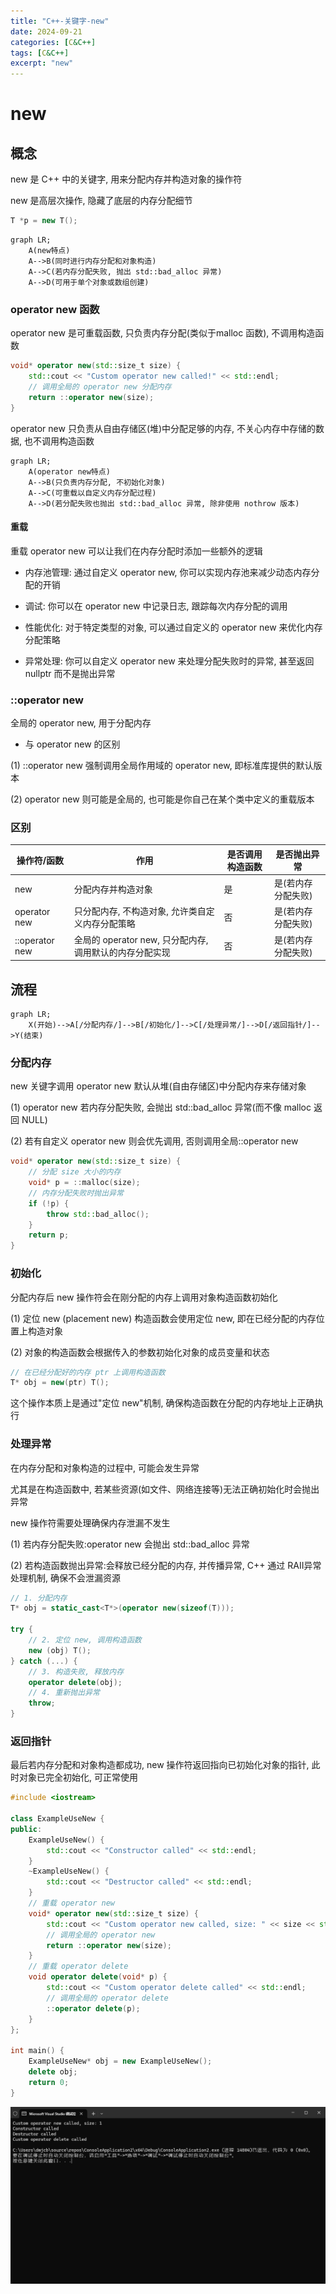 ```yaml
---
title: "C++-关键字-new"
date: 2024-09-21
categories: [C&C++]
tags: [C&C++]
excerpt: "new"
---
```


# new

## 概念

new 是 C++ 中的关键字, 用来分配内存并构造对象的操作符

new 是高层次操作, 隐藏了底层的内存分配细节

```c++
T *p = new T();
```

```mermaid
graph LR;
    A(new特点)
    A-->B(同时进行内存分配和对象构造)
    A-->C(若内存分配失败, 抛出 std::bad_alloc 异常)
    A-->D(可用于单个对象或数组创建)
```

### operator new 函数

operator new 是可重载函数, 只负责内存分配(类似于malloc 函数), 不调用构造函数

```c++
void* operator new(std::size_t size) {
    std::cout << "Custom operator new called!" << std::endl;
    // 调用全局的 operator new 分配内存
    return ::operator new(size);  
}
```

operator new 只负责从自由存储区(堆)中分配足够的内存, 不关心内存中存储的数据, 也不调用构造函数

```mermaid
graph LR;
    A(operator new特点)
    A-->B(只负责内存分配, 不初始化对象)
    A-->C(可重载以自定义内存分配过程)
    A-->D(若分配失败也抛出 std::bad_alloc 异常, 除非使用 nothrow 版本)
```

#### 重载

重载 operator new 可以让我们在内存分配时添加一些额外的逻辑 

- 内存池管理: 通过自定义 operator new, 你可以实现内存池来减少动态内存分配的开销

- 调试: 你可以在 operator new 中记录日志, 跟踪每次内存分配的调用

- 性能优化: 对于特定类型的对象, 可以通过自定义的 operator new 来优化内存分配策略

- 异常处理: 你可以自定义 operator new 来处理分配失败时的异常, 甚至返回 nullptr 而不是抛出异常

### ::operator new

全局的 operator new, 用于分配内存

- 与 operator new 的区别

(1) ::operator new 强制调用全局作用域的 operator new, 即标准库提供的默认版本

(2) operator new 则可能是全局的, 也可能是你自己在某个类中定义的重载版本

### 区别

操作符/函数	|作用|是否调用构造函数|是否抛出异常
| --------------------------- | ---------------- |---------|-----------|
new|	分配内存并构造对象|是|是(若内存分配失败)
operator new |只分配内存, 不构造对象, 允许类自定义内存分配策略	|否|	是(若内存分配失败)
::operator new	|全局的 operator new, 只分配内存, 调用默认的内存分配实现|	否	|是(若内存分配失败)

## 流程

```mermaid
graph LR;
    X(开始)-->A[/分配内存/]-->B[/初始化/]-->C[/处理异常/]-->D[/返回指针/]-->Y(结束)
```

### 分配内存

new 关键字调用 operator new 默认从堆(自由存储区)中分配内存来存储对象

(1) operator new 若内存分配失败, 会抛出 std::bad_alloc 异常(而不像 malloc 返回 NULL)

(2) 若有自定义 operator new 则会优先调用, 否则调用全局::operator new

```c++
void* operator new(std::size_t size) {
    // 分配 size 大小的内存
    void* p = ::malloc(size);
    // 内存分配失败时抛出异常
    if (!p) {
        throw std::bad_alloc();
    }
    return p;
}
```

### 初始化

分配内存后 new 操作符会在刚分配的内存上调用对象构造函数初始化

(1) 定位 new (placement new) 构造函数会使用定位 new, 即在已经分配的内存位置上构造对象

(2) 对象的构造函数会根据传入的参数初始化对象的成员变量和状态

```c++
// 在已经分配好的内存 ptr 上调用构造函数
T* obj = new(ptr) T();  
```

这个操作本质上是通过"定位 new"机制, 确保构造函数在分配的内存地址上正确执行

### 处理异常

在内存分配和对象构造的过程中, 可能会发生异常

尤其是在构造函数中, 若某些资源(如文件、网络连接等)无法正确初始化时会抛出异常

new 操作符需要处理确保内存泄漏不发生

(1) 若内存分配失败:operator new 会抛出 std::bad_alloc 异常

(2) 若构造函数抛出异常:会释放已经分配的内存, 并传播异常, C++ 通过 RAII异常处理机制, 确保不会泄漏资源

```c++
// 1. 分配内存
T* obj = static_cast<T*>(operator new(sizeof(T)));

try {
    // 2. 定位 new, 调用构造函数
    new (obj) T();  
} catch (...) {
    // 3. 构造失败, 释放内存
    operator delete(obj);
    // 4. 重新抛出异常  
    throw; 
}
```

### 返回指针

最后若内存分配和对象构造都成功, new 操作符返回指向已初始化对象的指针, 此时对象已完全初始化, 可正常使用

```c++
#include <iostream>

class ExampleUseNew {
public:
    ExampleUseNew() {
        std::cout << "Constructor called" << std::endl;
    }
    ~ExampleUseNew() {
        std::cout << "Destructor called" << std::endl;
    }
    // 重载 operator new
    void* operator new(std::size_t size) {
        std::cout << "Custom operator new called, size: " << size << std::endl;
        // 调用全局的 operator new
        return ::operator new(size);  
    }
    // 重载 operator delete
    void operator delete(void* p) {
        std::cout << "Custom operator delete called" << std::endl;
        // 调用全局的 operator delete
        ::operator delete(p); 
    }
};

int main() {
    ExampleUseNew* obj = new ExampleUseNew();
    delete obj;
    return 0;
}
```

![](/assets/SelfImgur/20241021223027.png)